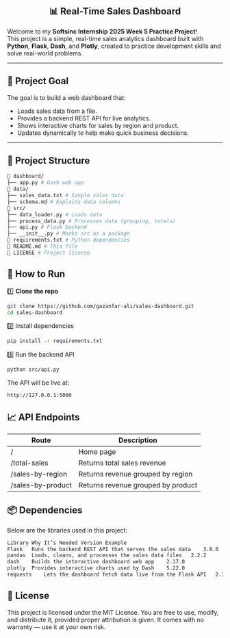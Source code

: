 <h2 align="center">📊 Real-Time Sales Dashboard</h2>

Welcome to my **Softsinc Internship 2025 Week 5 Practice Project**!  
This project is a simple, real-time sales analytics dashboard built with **Python**, **Flask**, **Dash**, and **Plotly**, created to practice development skills and solve real-world problems.

---

## 🚀 Project Goal

The goal is to build a web dashboard that:
- Loads sales data from a file.
- Provides a backend REST API for live analytics.
- Shows interactive charts for sales by region and product.
- Updates dynamically to help make quick business decisions.

---

## 📂 Project Structure
```bash
📁 dashboard/
├── app.py # Dash web app
📁 data/
├── sales_data.txt # Sample sales data
├── schema.md # Explains data columns
📁 src/
├── data_loader.py # Loads data
├── process_data.py # Processes data (grouping, totals)
├── api.py # Flask backend
├── __init__.py # Marks src as a package
📄 requirements.txt # Python dependencies
📄 README.md # This file
📄 LICENSE # Project license
```

## 🧩 How to Run

1️⃣ **Clone the repo**
```bash
git clone https://github.com/gazanfar-ali/sales-dashboard.git
cd sales-dashboard
```

2️⃣ Install dependencies
```bash
pip install -r requirements.txt
```
3️⃣ Run the backend API
```bash
python src/api.py
```
The API will be live at: 
```bash
http://127.0.0.1:5000
```

## 📈 API Endpoints
| Route             | Description                        |
| ----------------- | ---------------------------------- |
| /                 | Home page                          |
| /total-sales      | Returns total sales revenue        |
| /sales-by-region  | Returns revenue grouped by region  |
| /sales-by-product | Returns revenue grouped by product |

## 📦 Dependencies
Below are the libraries used in this project:
```bash
Library	Why It’s Needed	Version Example
Flask	Runs the backend REST API that serves the sales data	3.0.0
pandas	Loads, cleans, and processes the sales data files	2.2.2
dash	Builds the interactive dashboard web app	2.17.0
plotly	Provides interactive charts used by Dash	5.22.0
requests	Lets the dashboard fetch data live from the Flask API	2.31.0
```


## 📜 License
This project is licensed under the MIT License.
You are free to use, modify, and distribute it, provided proper attribution is given.
It comes with no warranty — use it at your own risk.
